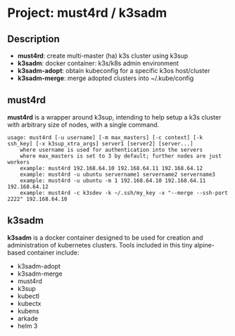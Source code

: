 # Project: must4rd / k3sadm
## Description
 * __must4rd__: create multi-master (ha) k3s cluster using k3sup
 * __k3sadm__: docker container: k3s/k8s admin environment
 * __k3sadm-adopt__: obtain kubeconfig for a specific k3os host/cluster
 * __k3sadm-merge__: merge adopted clusters into ~/.kube/config

## must4rd
__must4rd__ is a wrapper around k3sup, intending to help setup a k3s cluster with
    arbitrary size of nodes, with a single command.

```
usage: must4rd [-u username] [-m max_masters] [-c context] [-k ssh_key] [-x k3sup_xtra_args] server1 [server2] [server...]
    where username is used for authentication into the servers
    where max_masters is set to 3 by default; further nodes are just workers
    example: must4rd 192.168.64.10 192.168.64.11 192.168.64.12
    example: must4rd -u ubuntu servername1 servername2 servername3
    example: must4rd -u ubuntu -m 1 192.168.64.10 192.168.64.11 192.168.64.12
    example: must4rd -c k3sdev -k ~/.ssh/my_key -x "--merge --ssh-port 2222" 192.168.64.10
```

## k3sadm
__k3sadm__ is a docker container designed to be used for creation and administration
of kubernetes clusters. Tools included in this tiny alpine-based container include:

 * k3sadm-adopt
 * k3sadm-merge
 * must4rd
 * k3sup
 * kubectl
 * kubectx
 * kubens
 * arkade
 * helm 3
